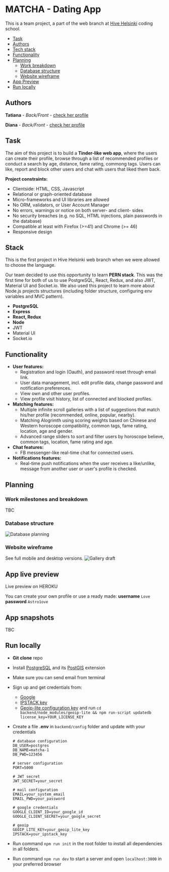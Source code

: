 # MATCHA - Dating App
This is a team project, a part of the web branch at [Hive Helsinki](https://www.hive.fi/) coding school.

- [Task](#task)
- [Authors](#authors)
- [Tech stack](#tech-stack)
- [Functionality](#functionality)
- [Planning](#planning)
  * [Work breakdown](#work-breakdown)
  * [Database structure](#database-structure)
  * [Website wireframe](#website-wireframe)
- [App Preview](#app-preview)
- [Run locally](#run-locally)

## Authors
**Tatiana**	- *Back/Front* - [check her profile](https://github.com/T7Q)

**Diana**	- *Back/Front* - [check her profile](https://github.com/DianaMukaliyeva)

## Task
The aim of this project is to build a **Tinder-like web app**, where the users can create their profile, browse through a list of recommended profiles or conduct a search by age, distance, fame rating, commong tags. Users can like, report and block other users and chat with users that liked them back.

**Project constraints:**
* Clientside: HTML, CSS, Javascript
* Relational or graph-oriented database
* Micro-frameworks and UI libraries are allowed
* No ORM, validators, or User Account Manager
* No errors, warnings or notice on both server- and client- sides
* No security breaches (e.g. no SQL, HTML injections, plain passwords in the database)
* Compatible at least with Firefox (>=41) and Chrome (>= 46)
* Responsive design

## Stack
This is the first project in Hive Helsinki web branch when we were allowed to choose the language.

Our team decided to use this opportunity to learn **PERN stack**. This was the first time for both of us to use PostgreSQL, React, Redux, and also JWT, Material UI and Socket.io. We also used this project to learn more about Node.js projects structures (including folder structure, configuring env variables and MVC pattern).

* **PostgreSQL**
* **Express**
* **React, Redux**
* **Node**
* JWT
* Material UI
* Socket.io

## Functionality
* **User features:**
    * Registration and login (Oauth), and password reset through email link.
    * User data management, incl. edit profile data, change password and notification preferences.
    * View own and other user profiles.
    * View profile visit history, list of connected and blocked profiles.
* **Matching features:**
    * Multiple infinite scroll galleries with a list of suggestions that match his/her profile (recommended, online, popular, nearby).
    * Matching Alogrimth using scoring weights based on Chinese and Western horoscope compatibility, common tags, fame rating, location, age and gender.
    * Advanced range sliders to sort and filter users by horoscope believe, common tags, location, fame rating and age.
* **Chat features:**
    * FB messenger-like real-time chat for connected users.
* **Notifications features:**
    * Real-time push notifications when the user receives a like/unlike, message from another user or user's profile is checked.

## Planning
### Work milestones and breakdown
TBC
### Database structure
![Database planning](../assets/db.png?raw=true)

### Website wireframe
See full mobile and desktop versions.
![Gallery draft](../assets/wireframe.png?raw=true)

## App live preview
Live preview on HEROKU

You can create your own profile or use a ready made: **username** `Love` **password** `Astro1ove`

## App snapshots
TBC

## Run locally
* **Git clone** repo 
* Install [PostgreSQL](https://www.postgresql.org/) and its [PostGIS](https://postgis.net/) extension
* Make sure you can send email from terminal
* Sign up and get credentials from:
	* [Google](https://developers.google.com/adwords/api/docs/guides/authentication)
	* [IPSTACK key](https://ipstack.com/signup/free)
	* [Geoip-lite configuration key](https://www.maxmind.com/en/geolite2/signup) and run `cd backend/node_modules/geoip-lite && npm run-script updatedb license_key=YOUR_LICENSE_KEY`
* Create a file **.env** in `backend/config` folder and update with your credentials

    ```
    # database configuration
    DB_USER=postgres
    DB_NAME=matcha-1
    DB_PWD=123456

    # server configuration
    PORT=5000

    # JWT secret
    JWT_SECRET=your_secret

    # mail configuration
    EMAIL=your_system_email
    EMAIL_PWD=your_password

    # google credentials
    GOOGLE_CLIENT_ID=your_google_id
    GOOGLE_CLIENT_SECRET=your_google_secret

    # geoip
    GEOIP_LITE_KEY=your_geoip_lite_key
    IPSTACK=your_ipstack_key

	```
* Run command `npm run init` in the root folder to install all dependencies in all folders.
* Run command `npm run dev` to start a server and open `localhost:3000` in your preferred browser
